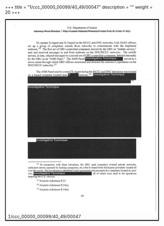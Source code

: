 +++
title = "1/ccc_00000_00099/40_49/00047"
description = ""
weight = 20
+++

<table style="border:2px solid black;max-width:800px;max-height:800px;" 
><tr><td>
<img class="center-fit-jpg"
src="/jpg_/jpg_mueller_report_searchable_047.jpg">
1/ccc_00000_00099/40_49/00047
</img></td></tr></table>
